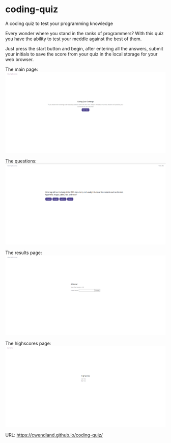 # coding-quiz
A coding quiz to test your programming knowledge

Every wonder where you stand in the ranks of programmers? With this quiz you have the ability to test your meddle against the best of them.

Just press the start button and begin, after entering all the answers, submit your initials to save the score from your quiz in the local storage for your web browser.

The main page:
![Main Page](./assets/images/Welcome-Page-CQ.PNG)

The questions:
![Questions](./assets/images/QUESTION-PAGE-CQ.PNG)

The results page:
![Score](./assets/images/SCORE-PAGE-CQ.PNG)

The highscores page:
![Highscore](./assets/images/HIGHSCORES-PAGE-CQ.PNG)

URL: https://cwendland.github.io/coding-quiz/